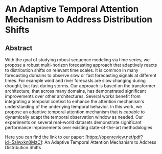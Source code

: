 # An Adaptive Temporal Attention Mechanism to Address Distribution Shifts

## Abstract

With the goal of studying robust sequence modeling via time series, we propose a robust multi-horizon forecasting approach that adaptively reacts to distribution shifts on relevant time scales. It is common in many forecasting domains to observe slow or fast forecasting signals at different times. For example wind and river forecasts are slow changing during drought, but fast during storms. Our approach is based on the transformer architecture, that across many domains, has demonstrated significant improvements over other architectures. Several works benefit from integrating a temporal context to enhance the attention mechanism's understanding of the underlying temporal behavior. In this work, we propose an adaptive temporal attention mechanism that is capable to dynamically adapt the temporal observation window as needed. Our experiments on several real-world datasets demonstrate significant performance improvements over existing state-of-the-art methodologies

Here you can find the link to our paper: [https://openreview.net/pdf?id=5aIwxkn0MzC]: An Adaptive Temporal Attention Mechanism to Address Distribution Shifts

